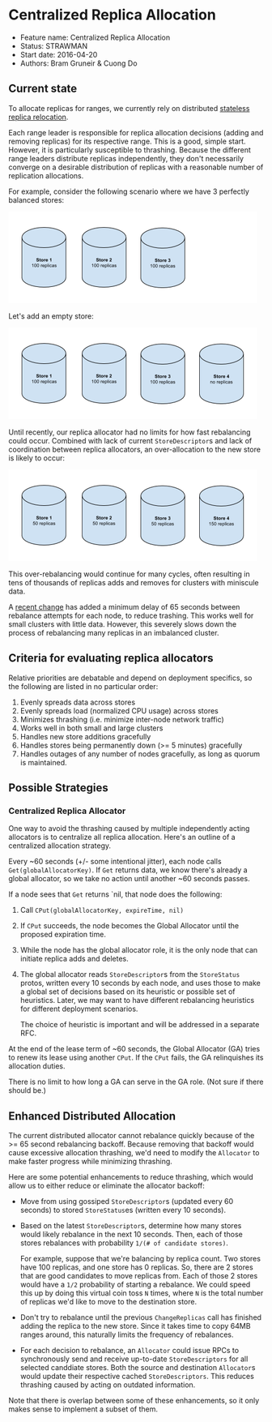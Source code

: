 # Centralized Replica Allocation

* Feature name: Centralized Replica Allocation
* Status: STRAWMAN
* Start date: 2016-04-20
* Authors: Bram Gruneir & Cuong Do

## Current state

To allocate replicas for ranges, we currently rely on distributed [stateless
replica relocation](stateless_replica_relocation.md).

Each range leader is responsible for replica allocation decisions (adding and
removing replicas) for its respective range. This is a good, simple start.
However, it is particularly susceptible to thrashing. Because the different
range leaders distribute replicas independently, they don't necessarily converge
on a desirable distribution of replicas with a reasonable number of replication
allocations.

For example, consider the following scenario where we have 3 perfectly balanced
stores:

![balanced stores](centralized_replica_allocator_images/thrashing1.png)

Let's add an empty store:

![new store](centralized_replica_allocator_images/thrashing2.png)

Until recently, our replica allocator had no limits for how fast rebalancing
could occur. Combined with lack of current `StoreDescriptor`s and lack of
coordination between replica allocators, an over-allocation to the new
store is likely to occur:

![over-rebalancing](centralized_replica_allocator_images/thrashing3.png)

This over-rebalancing would continue for many cycles, often resulting in tens
of thousands of replicas adds and removes for clusters with miniscule data.

A [recent change](https://github.com/cockroachdb/cockroach/commit/c4273b9ef7f418cab2ac30a10a8707c1601e5e99)
has added a minimum delay of 65 seconds between rebalance attempts for each
node, to reduce trashing. This works well for small clusters with little data.
However, this severely slows down the process of rebalancing many replicas
in an imbalanced cluster.

## Criteria for evaluating replica allocators

Relative priorities are debatable and depend on deployment specifics, so the
following are listed in no particular order:

1. Evenly spreads data across stores
2. Evenly spreads load (normalized CPU usage) across stores
3. Minimizes thrashing (i.e. minimize inter-node network traffic)
4. Works well in both small and large clusters
5. Handles new store additions gracefully
6. Handles stores being permanently down (>= 5 minutes) gracefully
7. Handles outages of any number of nodes gracefully, as long as quorum is
   maintained.

## Possible Strategies

### Centralized Replica Allocator

One way to avoid the thrashing caused by multiple independently acting
allocators is to centralize all replica allocation. Here's an outline of a
centralized allocation strategy.

Every ~60 seconds (+/- some intentional jitter), each node calls
`Get(globalAllocatorKey)`. If `Get` returns data, we know there's already a
global allocator, so we take no action until another ~60 seconds passes.

If a node sees that `Get` returns `nil, that node does the following:

1. Call `CPut(globalAllocatorKey, expireTime, nil)`
2. If `CPut` succeeds, the node becomes the Global Allocator until the proposed
   expiration time.
3. While the node has the global allocator role, it is the only node that can
   initiate replica adds and deletes.
4. The global allocator reads `StoreDescriptor`s from the `StoreStatus` protos,
   written every 10 seconds by each node, and uses those to make a global set of
   decisions based on its heuristic or possible set of heuristics. Later, we may
   want to have different rebalancing heuristics for different deployment
   scenarios.

   The choice of heuristic is important and will be addressed in a separate RFC.

At the end of the lease term of ~60 seconds, the Global Allocator (GA) tries to
renew its lease using another `CPut`. If the `CPut` fails, the GA relinquishes
its allocation duties.

There is no limit to how long a GA can serve in the GA role. (Not sure if there
should be.)

## Enhanced Distributed Allocation

The current distributed allocator cannot rebalance quickly because of the >= 65
second rebalancing backoff. Because removing that backoff would cause excessive
allocation thrashing, we'd need to modify the `Allocator` to make faster
progress while minimizing thrashing.

Here are some potential enhancements to reduce thrashing, which would allow us
to either reduce or eliminate the allocator backoff:

* Move from using gossiped `StoreDescriptor`s (updated every 60 seconds) to
  stored `StoreStatus`es (written every 10 seconds).
* Based on the latest `StoreDescriptor`s, determine how many stores would
  likely rebalance in the next 10 seconds. Then, each of those stores rebalances
  with probability `1/(# of candidate stores)`.

  For example, suppose that we're balancing by replica count. Two stores have
  100 replicas, and one store has 0 replicas. So, there are 2 stores that are
  good candidates to move replicas from. Each of those 2 stores would have a
  `1/2` probability of starting a rebalance. We could speed this up by
  doing this virtual coin toss `N` times, where `N` is the total number of
  replicas we'd like to move to the destination store.
* Don't try to rebalance until the previous `ChangeReplicas` call has finished
  adding the replica to the new store. Since it takes time to copy 64MB ranges
  around, this naturally limits the frequency of rebalances.
* For each decision to rebalance, an `Allocator` could issue RPCs to
  synchronously send and receive up-to-date `StoreDescriptors` for all selected
  canddiate stores. Both the source and destination `Allocator`s would update
  their respective cached `StoreDescriptors`. This reduces thrashing caused by
  acting on outdated information.

Note that there is overlap between some of these enhancements, so it only makes
sense to implement a subset of them.
